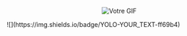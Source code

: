 <p align="center">
  <img src="https://github.com/CB-Info/CB-Info/blob/main/me.gif" alt="Votre GIF" />
</p>
![](https://img.shields.io/badge/YOLO-YOUR_TEXT-ff69b4)


<!--

**CB-Info/CB-Info** is a ✨ _special_ ✨ repository because its `README.md` (this file) appears on your GitHub profile.

Here are some ideas to get you started:

- Hi there 👋
- 🔭 I’m currently working on ...
- 🌱 I’m currently learning ...
- 👯 I’m looking to collaborate on ...
- 🤔 I’m looking for help with ...
- 💬 Ask me about ...
- 📫 How to reach me: ...
- 😄 Pronouns: ...
- ⚡ Fun fact: ...
-->
